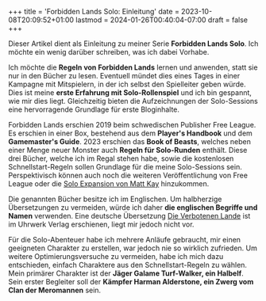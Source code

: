 +++
title = 'Forbidden Lands Solo: Einleitung'
date = 2023-10-08T20:09:52+01:00
lastmod = 2024-01-26T00:40:04-07:00
draft = false
+++

Dieser Artikel dient als Einleitung zu meiner Serie **Forbidden Lands Solo**.
Ich möchte ein wenig darüber schreiben, was ich dabei Vorhabe.

<!--more-->

Ich möchte die **Regeln von Forbidden Lands** lernen und anwenden, statt sie nur in den Bücher zu lesen.
Eventuell mündet dies eines Tages in einer Kampagne mit Mitspielern, in der ich selbst den Spielleiter geben würde.
Dies ist meine **erste Erfahrung mit Solo-Rollenspiel** und ich bin gespannt, wie mir dies liegt.
Gleichzeitig bieten die Aufzeichnungen der Solo-Sessions eine hervorragende Grundlage für erste Bloginhalte.

Forbidden Lands erschien 2019 beim schwedischen Publisher Free League.
Es erschien in einer Box, bestehend aus dem **Player's Handbook** und dem **Gamemaster's Guide**.
2023 erschien das **Book of Beasts**, welches neben einer Menge neuer Monster auch **Regeln für Solo-Runden** enthält.
Diese drei Bücher, welche ich im Regal stehen habe, sowie die kostenlosen Schnellstart-Regeln sollen Grundlage für die meine Solo-Sessions sein.
Perspektivisch können auch noch die weiteren Veröffentlichung von Free League oder die [Solo Expansion von Matt Kay][dtrpg-solo-expansion] hinzukommen.

Die genannten Bücher besitze ich im Englischen.
Um halbherzige Übersetzungen zu vermeiden, würde ich daher **die englischen Begriffe und Namen** verwenden.
Eine deutsche Übersetzung [Die Verbotenen Lande][uhrwerk-die-verbotenen-lande] ist im Uhrwerk Verlag erschienen, liegt mir jedoch nicht vor.

Für die Solo-Abenteuer habe ich mehrere Anläufe gebraucht, mir einen geeigneten Charakter zu erstellen, war jedoch nie so wirklich zufrieden.
Um weitere Optimierungsversuche zu vermeiden, habe ich mich dazu entschieden, einfach Charaktere aus den Schnellstart-Regeln zu wählen.  
Mein primärer Charakter ist der **Jäger Galame Turf-Walker, ein Halbelf**.  
Sein erster Begleiter soll der **Kämpfer Harman Alderstone, ein Zwerg vom Clan der Meromannen** sein.

[dtrpg-solo-expansion]: https://preview.drivethrurpg.com/de/product/442302/forbidden-lands-solo-expansion-beta "Forbidden Lands - Solo Expansion | DriveThruRPG"
[uhrwerk-die-verbotenen-lande]: https://www.uhrwerk-verlag.de/die-verbotenen-lande/ "Die Verbotenen Lande - Uhrwerk Verlag"
